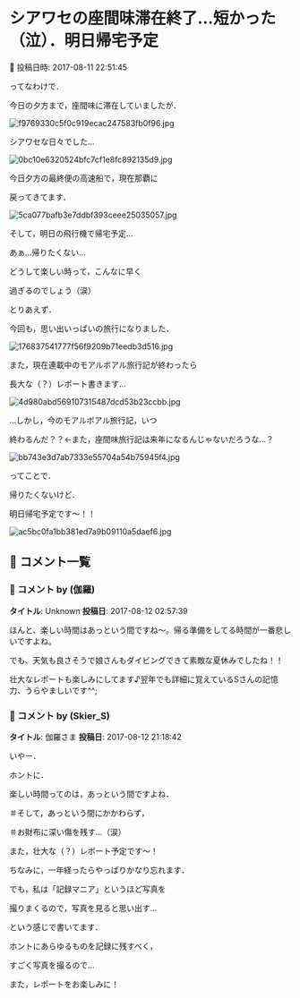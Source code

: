 # シアワセの座間味滞在終了…短かった（泣）．明日帰宅予定

📅 投稿日時: 2017-08-11 22:51:45

ってなわけで．


今日の夕方まで，座間味に滞在していましたが．




![f9769330c5f0c919ecac247583fb0f96.jpg](images/f9769330c5f0c919ecac247583fb0f96.jpg)




シアワセな日々でした…




![0bc10e6320524bfc7cf1e8fc892135d9.jpg](images/0bc10e6320524bfc7cf1e8fc892135d9.jpg)







今日夕方の最終便の高速船で，現在那覇に


戻ってきてます．




![5ca077bafb3e7ddbf393ceee25035057.jpg](images/5ca077bafb3e7ddbf393ceee25035057.jpg)




そして，明日の飛行機で帰宅予定…


あぁ…帰りたくない…


どうして楽しい時って，こんなに早く


過ぎるのでしょう（涙）





とりあえず．


今回も，思い出いっぱいの旅行になりました．




![176837541777f56f9209b71eedb3d516.jpg](images/176837541777f56f9209b71eedb3d516.jpg)




また，現在連載中のモアルボアル旅行記が終わったら


長大な（？）レポート書きます…




![4d980abd569107315487dcd53b23ccbb.jpg](images/4d980abd569107315487dcd53b23ccbb.jpg)




…しかし，今のモアルボアル旅行記，いつ


終わるんだ？？←また，座間味旅行記は来年になるんじゃないだろうな…？




![bb743e3d7ab7333e55704a54b75945f4.jpg](images/bb743e3d7ab7333e55704a54b75945f4.jpg)







ってことで．


帰りたくないけど．


明日帰宅予定です～！！




![ac5bc0fa1bb381ed7a9b09110a5daef6.jpg](images/ac5bc0fa1bb381ed7a9b09110a5daef6.jpg)

## 💬 コメント一覧

### 💬 コメント by (伽羅)
**タイトル**: Unknown
**投稿日**: 2017-08-12 02:57:39

ほんと、楽しい時間はあっという間ですね〜。帰る準備をしてる時間が一番悲しいですよね。

でも、天気も良さそうで娘さんもダイビングできて素敵な夏休みでしたね！！

壮大なレポートも楽しみにしてます♪翌年でも詳細に覚えているSさんの記憶力、うらやましいです^^;

### 💬 コメント by (Skier_S)
**タイトル**: 伽羅さま
**投稿日**: 2017-08-12 21:18:42

いやー．

ホントに．

楽しい時間ってのは，あっという間ですよね．

＃そして，あっという間にかかわらず，

＃お財布に深い傷を残す…（涙）



また，壮大な（？）レポート予定です～！

ちなみに，一年経ったらやっぱりかなり忘れます．

でも，私は「記録マニア」というほど写真を

撮りまくるので，写真を見ると思い出す…

という感じで書いてます．

ホントにあらゆるものを記録に残すべく，

すごく写真を撮るので…



また，レポートをお楽しみに！

